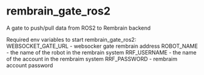 # rembrain_gate_ros2
A gate to push/pull data from ROS2 to Rembrain backend

Required env variables to start rembrain_gate_ros2:
WEBSOCKET_GATE_URL - websocker gate rembrain address
ROBOT_NAME - the name of the robot in the rembrain system
RRF_USERNAME - the name of the account in the rembraim system
RRF_PASSWORD - rembraim account password
